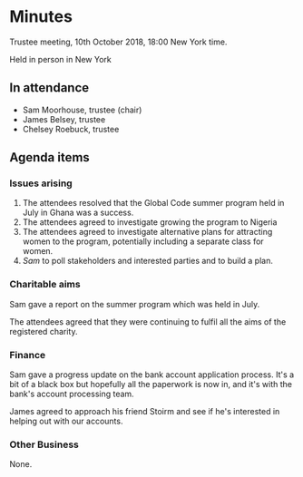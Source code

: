 # Minutes

Trustee meeting, 10th October 2018, 18:00 New York time.

Held in person in New York

## In attendance

* Sam Moorhouse, trustee (chair)
* James Belsey, trustee
* Chelsey Roebuck, trustee

## Agenda items

### Issues arising

1. The attendees resolved that the Global Code summer program held in July in Ghana was a success.
1. The attendees agreed to investigate growing the program to Nigeria
1. The attendees agreed to investigate alternative plans for attracting women to the program, potentially including a separate class for women.
  1. *Sam* to poll stakeholders and interested parties and to build a plan.

### Charitable aims

Sam gave a report on the summer program which was held in July.

The attendees agreed that they were continuing to fulfil all the aims of the registered charity.

### Finance

Sam gave a progress update on the bank account application process. It's a bit of a black box but hopefully all the paperwork is now in, and it's with the bank's account processing team.

James agreed to approach his friend Stoirm and see if he's interested in helping out with our accounts.

### Other Business

None.